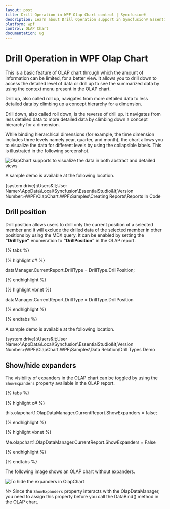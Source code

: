 ```yaml
---
layout: post
title: Drill Operation in WPF Olap Chart control | Syncfusion®
description: Learn about Drill Operation support in Syncfusion® Essential Studio® WPF Olap Chart control, its elements and more details.
platform: wpf
control: OLAP Chart
documentation: ug
---
```


# Drill Operation in WPF Olap Chart

This is a basic feature of OLAP chart through which the amount of information can be limited, for a better view. It allows you to drill down to access the detailed level of data or drill up to see the summarized data by using the context menu present in the OLAP chart.

Drill up, also called roll up, navigates from more detailed data to less detailed data by climbing up a concept hierarchy for a dimension.

Drill down, also called roll down, is the reverse of drill up. It navigates from less detailed data to more detailed data by climbing down a concept hierarchy for a dimension.

While binding hierarchical dimensions (for example, the time dimension includes three levels namely year, quarter, and month), the chart allows you to visualize the data for different levels by using the collapsible labels. This is illustrated in the following screenshot.

![OlapChart supports to visualize the data in both abstract and detailed views](Drill-operation_images/Drill-operation_img1.png)

A sample demo is available at the following location.

{system drive}:\Users\&lt;User Name&gt;\AppData\Local\Syncfusion\EssentialStudio\&lt;Version Number&gt;\WPF\OlapChart.WPF\Samples\Creating Reports\Reports In Code

## Drill position

Drill position allows users to drill only the current position of a selected member and it will exclude the drilled data of the selected member in other positions by using the MDX query. It can be enabled by setting the **"DrillType"** enumeration to **"DrillPosition"** in the OLAP report.

{% tabs %}

{% highlight c# %}

dataManager.CurrentReport.DrillType = DrillType.DrillPosition;

{% endhighlight %}

{% highlight vbnet %}
  
dataManager.CurrentReport.DrillType = DrillType.DrillPosition

{% endhighlight %}

{% endtabs %}

A sample demo is available at the following location.

{system drive}:\Users\&lt;User Name&gt;\AppData\Local\Syncfusion\EssentialStudio\&lt;Version Number&gt;\WPF\OlapChart.WPF\Samples\Data Relation\Drill Types Demo
 
## Show/hide expanders
 
The visibility of expanders in the OLAP chart can be toggled by using the `ShowExpanders` property available in the OLAP report.

{% tabs %}

{% highlight c# %}
 
this.olapchart1.OlapDataManager.CurrentReport.ShowExpanders = false;

{% endhighlight %}

{% highlight vbnet %}
  
Me.olapchart1.OlapDataManager.CurrentReport.ShowExpanders = False

{% endhighlight %}

{% endtabs %}

The following image shows an OLAP chart without expanders.

![To hide the expanders in OlapChart](Drill-operation_images/Drill-operation_img2.png)

N> Since the `ShowExpanders` property interacts with the OlapDataManager, you need to assign this property before you call the DataBind() method in the OLAP chart.

